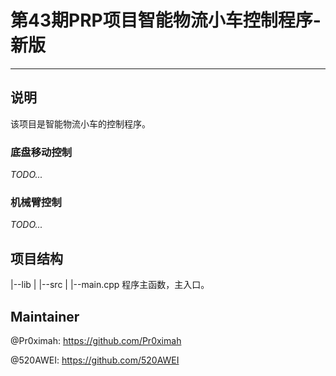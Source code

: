 # 第43期PRP项目智能物流小车控制程序-新版

****

## 说明

该项目是智能物流小车的控制程序。

### 底盘移动控制

*TODO...*

### 机械臂控制

*TODO...*

## 项目结构

|--lib
|
|--src
|  |--main.cpp       程序主函数，主入口。

## Maintainer

@Pr0ximah: https://github.com/Pr0ximah

@520AWEI: https://github.com/520AWEI
